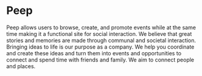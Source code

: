 # Peep
Peep allows users to browse, create, and promote events while at the same time making it a functional site for social interaction. We believe that great stories and memories are made through communal and societal interaction.
Bringing ideas to life is our purpose as a company. We help you coordinate and create these ideas and turn them into events and opportunities to connect and spend time with friends and family. We aim to connect people and places.
